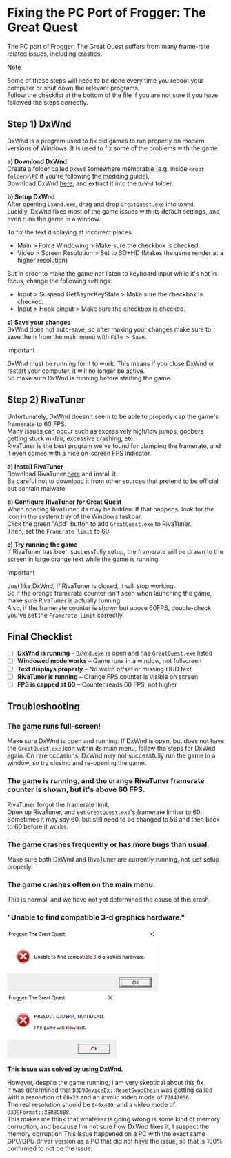 # Fixing the PC Port of Frogger: The Great Quest
The PC port of Frogger: The Great Quest suffers from many frame-rate related issues, including crashes.

> [!NOTE]
> Some of these steps will need to be done every time you reboot your computer or shut down the relevant programs.  
> Follow the checklist at the bottom of the file if you are not sure if you have followed the steps correctly.

## Step 1) DxWnd
DxWnd is a program used to fix old games to run properly on modern versions of Windows.
It is used to fix some of the problems with the game.

**a) Download DxWnd**  
Create a folder called `DxWnd` somewhere memorable (e.g. inside `<root folder>\PC` if you're following the modding guide).   
Download DxWnd [here](https://sourceforge.net/projects/dxwnd/), and extract it into the `DxWnd` folder.

**b) Setup DxWnd**  
After opening `DxWnd.exe`, drag and drop `GreatQuest.exe` into `DxWnd`.  
Luckily, DxWnd fixes most of the game issues with its default settings, and even runs the game in a window.  

To fix the text displaying at incorrect places:
- Main > Force Windowing > Make sure the checkbox is checked.
- Video > Screen Resolution > Set to SD+HD (Makes the game render at a higher resolution)

But in order to make the game not listen to keyboard input while it's not in focus, change the following settings:
- Input > Suspend GetAsyncKeyState > Make sure the checkbox is checked.
- Input > Hook dinput > Make sure the checkbox is checked.

**c) Save your changes**  
DxWnd does not auto-save, so after making your changes make sure to save them from the main menu with `File > Save`.  

> [!Important]  
> DxWnd must be running for it to work. This means if you close DxWnd or restart your computer, it will no longer be active.  
> So make sure DxWnd is running before starting the game.  

## Step 2) RivaTuner
Unfortunately, DxWnd doesn't seem to be able to properly cap the game's framerate to 60 FPS.  
Many issues can occur such as excessively high/low jumps, goobers getting stuck midair, excessive crashing, etc.  
RivaTuner is the best program we've found for clamping the framerate, and it even comes with a nice on-screen FPS indicator.  

**a) Install RivaTuner**  
Download RivaTuner [here](https://www.guru3d.com/download/rtss-rivatuner-statistics-server-download/) and install it.  
Be careful not to download it from other sources that pretend to be official but contain malware.  

**b) Configure RivaTuner for Great Quest**  
When opening RivaTuner, its may be hidden. If that happens, look for the icon in the system tray of the Windows taskbar.  
Click the green "Add" button to add `GreatQuest.exe` to RivaTuner.  
Then, set the `Framerate limit` to 60.  

**c) Try running the game**  
If RivaTuner has been successfully setup, the framerate will be drawn to the screen in large orange text while the game is running.  

> [!Important]  
> Just like DxWnd, if RivaTuner is closed, it will stop working.  
> So if the orange framerate counter isn't seen when launching the game, make sure RivaTuner is actually running.  
> Also, if the framerate counter is shown but above 60FPS, double-check you've set the `Framerate limit` correctly.

## Final Checklist
- [ ] **DxWnd is running** – `DxWnd.exe` is open and has `GreatQuest.exe` listed
- [ ] **Windowed mode works** – Game runs in a window, not fullscreen
- [ ] **Text displays properly** – No weird offset or missing HUD text
- [ ] **RivaTuner is running** – Orange FPS counter is visible on screen
- [ ] **FPS is capped at 60** – Counter reads 60 FPS, not higher

## Troubleshooting
### The game runs full-screen!
Make sure DxWnd is open and running.
If DxWnd is open, but does not have the `GreatQuest.exe` icon within its main menu, follow the steps for DxWnd again.
On rare occasions, DxWnd may not successfully run the game in a window, so try closing and re-opening the game.

### The game is running, and the orange RivaTuner framerate counter is shown, but it's above 60 FPS.
RivaTuner forgot the framerate limit.  
Open up RivaTuner, and set `GreatQuest.exe`'s framerate limiter to 60.  
Sometimes it may say 60, but still need to be changed to 59 and then back to 60 before it works.

### The game crashes frequently or has more bugs than usual.
Make sure both DxWnd and RivaTuner are currently running, not just setup properly.

### The game crashes often on the main menu.  
This is normal, and we have not yet determined the cause of this crash.

### "Unable to find compatible 3-d graphics hardware."
![](./images/pc-3d-failure1.png)
![](./images/pc-3d-failure2.png)

**This issue was solved by using DxWnd.**  

However, despite the game running, I am very skeptical about this fix.  
It was determined that `D3D9DeviceEx::ResetSwapChain` was getting called with a resolution of `60x22` and an invalid video mode of `72047056`.  
The real resolution should be `640x480`, and a video mode of `D3D9Format::X8R8G8B8`.  
This makes me think that whatever is going wrong is some kind of memory corruption, and because I'm not sure how DxWnd fixes it, I suspect the memory corruption 
This issue happened on a PC with the exact same GPU/GPU driver version as a PC that did not have the issue, so that is 100% confirmed to not be the issue.  
